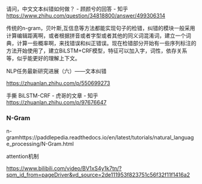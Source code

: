 请问，中文文本纠错如何做？ - 顾颜兮的回答 - 知乎 https://www.zhihu.com/question/34818800/answer/499306314



传统的n-gram，贝叶斯,互信息等方法都能实现句子的检错，纠错的模块一般采用计算编辑距离啊，或者根据拼音或者字型或者其他的同义词混淆词，建立一个词典，计算一些概率啊，来找错误和纠正错误。现在检错部分开始有一些序列标注的方法开始使用了，建立BiLSTM+CRF模型，特征可以加入字，词性，依存关系等，似乎能更好的理解上下文。





NLP任务最新研究进展（六）——文本纠错

https://zhuanlan.zhihu.com/p/550699273



手撕 BiLSTM-CRF - 虎哥的文章 - 知乎 https://zhuanlan.zhihu.com/p/97676647





### N-Gram

n-gramhttps://paddlepedia.readthedocs.io/en/latest/tutorials/natural_language_processing/N-Gram.html



attention机制

https://www.bilibili.com/video/BV1xS4y1k7tn/?spm_id_from=pageDriver&vd_source=2de111953f823751c56f32f11f1416a2